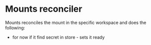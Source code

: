 # Mounts reconciler

Mounts reconciles the mount in the specific workspace and does the following:

- for now if it find secret in store - sets it ready

